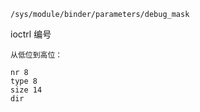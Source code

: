 ```
/sys/module/binder/parameters/debug_mask
```

ioctrl 编号

```
从低位到高位：

nr 8
type 8
size 14
dir 
	
```